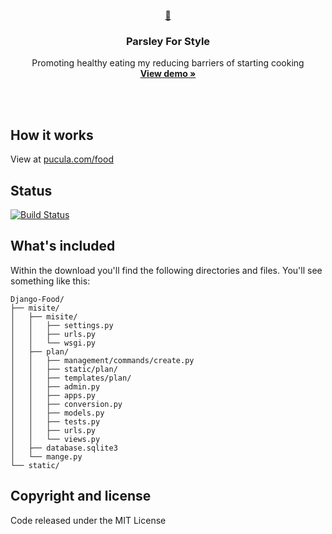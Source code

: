 <p align="center">
  <a href="http://food-dev.us-east-2.elasticbeanstalk.com/">
    🌿
  </a>

  <h3 align="center">Parsley For Style</h3>

  <p align="center">
    Promoting healthy eating my reducing barriers of starting cooking
    <br>
    <a href="http://food-dev.us-east-2.elasticbeanstalk.com/"><strong>View demo &raquo;</strong></a>
    <br>
    <br>
  </p>
</p>
<br>

## How it works

View at [pucula.com/food](http://pucula.com/food)

## Status

[![Build Status](https://img.shields.io/travis/twbs/bootstrap/v4-dev.svg)](https://travis-ci.org/twbs/bootstrap)

## What's included

Within the download you'll find the following directories and files. You'll see something like this:

```
Django-Food/
├── misite/
│   ├── misite/
│   │   ├── settings.py
│   │   ├── urls.py
│   │   └── wsgi.py
│   ├── plan/
│   │   ├── management/commands/create.py
│   │   ├── static/plan/
│   │   ├── templates/plan/
│   │   ├── admin.py
│   │   ├── apps.py
│   │   ├── conversion.py
│   │   ├── models.py
│   │   ├── tests.py
│   │   ├── urls.py
│   │   └── views.py
│   ├── database.sqlite3
│   └── mange.py
└── static/
```


## Copyright and license

Code released under the MIT License
